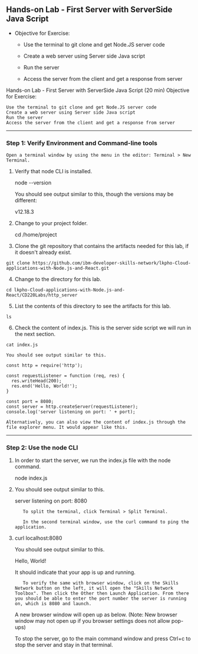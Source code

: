 ## Hands-on Lab - First Server with ServerSide Java Script

- Objective for Exercise:

   - Use the terminal to git clone and get Node.JS server code

   - Create a web server using Server side Java script

    - Run the server

   - Access the server from the client and get a response from server


Hands-on Lab - First Server with ServerSide Java Script (20 min)
Objective for Exercise:

    Use the terminal to git clone and get Node.JS server code
    Create a web server using Server side Java script
    Run the server
    Access the server from the client and get a response from server

-------------------------

### Step 1: Verify Environment and Command-line tools

    Open a terminal window by using the menu in the editor: Terminal > New Terminal.

1. Verify that node CLI is installed.

     node --version

    You should see output similar to this, though the versions may be different:

    v12.18.3

2. Change to your project folder.

      cd /home/project

3.   Clone the git repository that contains the artifacts needed for this lab, if it doesn't already exist.

    git clone https://github.com/ibm-developer-skills-network/lkpho-Cloud-applications-with-Node.js-and-React.git

4.    Change to the directory for this lab.

    cd lkpho-Cloud-applications-with-Node.js-and-React/CD220Labs/http_server

5.    List the contents of this directory to see the artifacts for this lab.

    ls

6.    Check the content of index.js. This is the server side script we will run in the next section.

    cat index.js

    You should see output similar to this.

    const http = require('http');

    const requestListener = function (req, res) {
      res.writeHead(200);
      res.end('Hello, World!');
    }

    const port = 8080;
    const server = http.createServer(requestListener);
    console.log('server listening on port: ' + port);

    Alternatively, you can also view the content of index.js through the file explorer menu. It would appear like this.

---

### Step 2: Use the node CLI

 1.   In order to start the server, we run the index.js file with the node command.

      node index.js

2. You should see output similar to this.

      server listening on port: 8080

          To split the terminal, click Terminal > Split Terminal.

          In the second terminal window, use the curl command to ping the application.

3. curl localhost:8080

      You should see output similar to this.

      Hello, World!

      It should indicate that your app is up and running.

          To verify the same with browser window, click on the Skills Network button on the left, it will open the "Skills Network Toolbox". Then click the Other then Launch Application. From there you should be able to enter the port number the server is running on, which is 8080 and launch.

   A new browser window will open up as below. (Note: New browser window may not open up if you browser settings does not allow pop-ups)

    To stop the server, go to the main command window and press Ctrl+c to stop the server and stay in that terminal.

